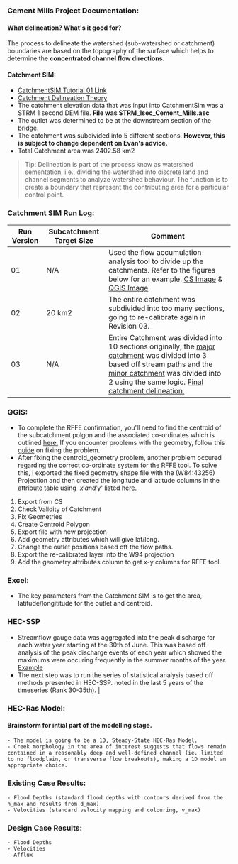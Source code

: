 ### Cement Mills Project Documentation:

#### What delineation? What's it good for?

The process to delineate the
watershed (sub-watershed or catchment) boundaries are based on the topography of the surface which helps to determine the **__concentrated channel flow directions__.**

#### Catchment SIM:
- [CatchmentSIM Tutorial 01 Link](https://csse.com.au/csim_online_help/tutorial_1.html)
- [Catchment Delineation Theory](https://www.epa.gov/sites/default/files/2015-07/documents/lecture-3-watershed-delineation.pdf)
- The catchment elevation data that was input into CatchmentSim was a STRM 1 second DEM file. **File was STRM_1sec_Cement_Mills.asc**
- The outlet was determined to be at the downstream section of the bridge. 
- The catchment was subdivided into 5 different sections. **However, this is subject to change dependent on Evan's advice.**
- Total Catchment area was 2402.58 km2

> Tip: Delineation is part of the process know as watershed sementation, i.e., dividing the watershed into discrete land and channel segments to analyze watershed behaviour. The function is to create a boundary that represent the contributing area for a particular control point. 

### Catchment SIM Run Log:

Run Version | Subcatchment Target Size | Comment | 
--- | --- | --- |
01 | N/A | Used the flow accumulation analysis tool to divide up the catchments. Refer to the figures below for an example. [CS Image](https://github.com/FHydrology/Notetaking/blob/main/images/Catchment-Delineation.png) & [QGIS Image](https://github.com/FHydrology/Notetaking/blob/main/images/satellite.PNG) |
02 | 20 km2 | The entire catchment was subdivided into too many sections, going to re-calibrate again in Revision 03. | 
03 | N/A | Entire Catchment was divided into 10 sections originally, the [major catchment](https://github.com/FHydrology/Notetaking/blob/main/images/major.PNG) was divided into 3 based off stream paths and the [minor catchment](https://github.com/FHydrology/Notetaking/blob/main/images/minor.PNG) was divided into 2 using the same logic. [Final catchment delineation.](https://github.com/FHydrology/Notetaking/blob/main/images/final.PNG)

### QGIS: 

- To complete the RFFE confirmation, you'll need to find the centroid of the subcatchment polgon and the associated co-ordinates which is outlined [here.](https://gis.stackexchange.com/questions/45243/how-to-determine-the-centroid-of-polygons#:~:text=A%20centroid%20is%20per%20definition%20a%20point%20layer,Menu%20-%3E%20Geometry%20tools%20-%3E%20Export%2FAdd%20geometry%20columns.) If you encounter problems with the geometry, follow this [guide](https://www.qgistutorials.com/en/docs/3/handling_invalid_geometries.html) on fixing the problem.
- After fixing the centroid_geometry problem, another problem occured regarding the correct co-ordinate system for the RFFE tool. To solve this, I exported the fixed geometry shape file with the (W84:43256) Projection and then created the longitude and latitude columns in the attribute table using '$x' and '$y' listed [here.](https://gis.stackexchange.com/questions/64535/converting-x-y-coordinates-to-longitude-latitude-using-qgis)

1. Export from CS
2. Check Validity of Catchment
3. Fix Geometries
4. Create Centroid Polygon
5. Export file with new projection
6. Add geometry attributes which will give lat/long.
7. Change the outlet positions based off the flow paths.
8. Export the re-calibrated layer into the W94 projection
9. Add the geometry attributes column to get x-y columns for RFFE tool.
### Excel:

- The key parameters from the Catchment SIM is to get the area, latitude/longititude for the outlet and centroid.

### HEC-SSP

- Streamflow gauge data was aggregated into the peak discharge for each water year starting at the 30th of June. This was based off analysis of the peak discharge events of each year which showed the maximums were occuring frequently in the summer months of the year. [Example](https://github.com/FHydrology/Notetaking/blob/main/images/timeseries.PNG)
- The next step was to run the series of statistical analysis based off methods presented in HEC-SSP. 
noted in the last 5 years of the timeseries (Rank 30-35th). | 




### HEC-Ras Model:

#### Brainstorm for intial part of the modelling stage.
    - The model is going to be a 1D, Steady-State HEC-Ras Model.
    - Creek morphology in the area of interest suggests that flows remain contained in a reasonably deep and well-defined channel (ie. limited to no floodplain, or transverse flow breakouts), making a 1D model an appropriate choice. 

### Existing Case Results:
    - Flood Depths (standard flood depths with contours derived from the h_max and results from d_max)
    - Velocities (standard velocity mapping and colouring, v_max)

### Design Case Results:
    - Flood Depths 
    - Velocities 
    - Afflux 


